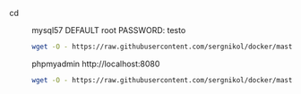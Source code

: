 cd <dir for copy base mysql>

mysql57 DEFAULT root PASSWORD: testo
```sh
wget -O - https://raw.githubusercontent.com/sergnikol/docker/master/start_mysql_5.7.sh | sh -
```

phpmyadmin http://localhost:8080
```sh
wget -O - https://raw.githubusercontent.com/sergnikol/docker/master/start_phpmyadmin.sh | sh -
```
